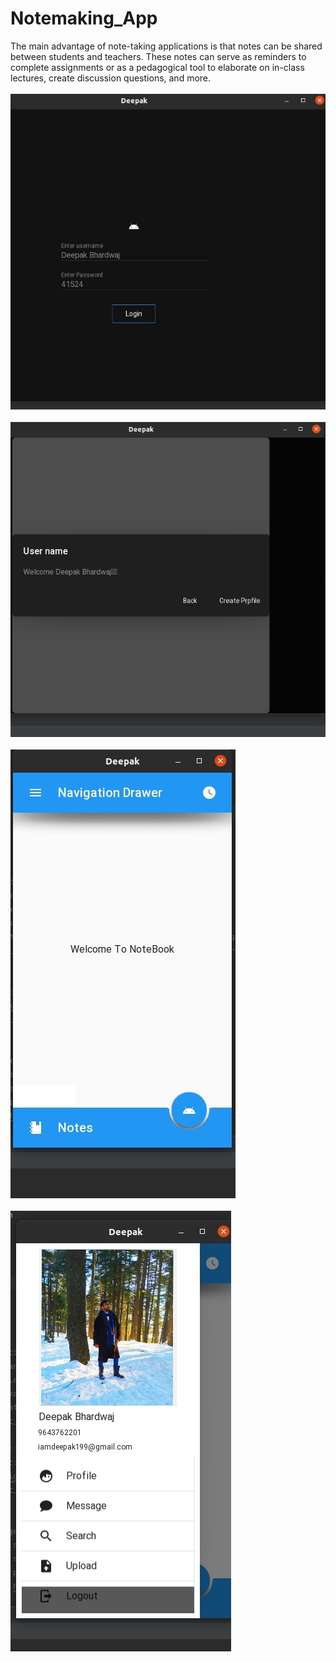 # Notemaking_App
The main advantage of note-taking applications is that notes can be shared between students and teachers. These notes can serve as reminders to complete assignments or as a pedagogical tool to elaborate on in-class lectures, create discussion questions, and more.
 <br><br>
[![MasterHead](LoginPage.jpg)]()
 <br>
 <br>
[![MasterHead](Createaccount.jpg)]()
 <br>
 <br>
[![MasterHead](FrountPage.jpg)]()
 <br><br>
[![MasterHead](Profile.jpg)]()
 <br> <br>


